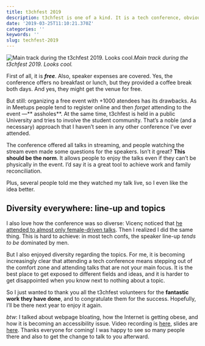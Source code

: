 ```yaml
---
title: t3chfest 2019
description: t3chfest is one of a kind. It is a tech conference, obviously, but some things make it different from the others.
date: '2019-03-25T11:10:21.370Z'
categories: ''
keywords: ''
slug: techfest-2019
---
```


![Main track during the t3chfest 2019. Looks cool.](https://cdn-images-1.medium.com/max/2400/1*e7CYqBalKha97YS7Es8ZZQ.jpeg)_Main track during the t3chfest 2019. Looks cool._

First of all, it is **_free_**. Also, speaker expenses are covered. Yes, the conference offers no breakfast or lunch, but they provided a coffee break both days. And yes, they might get the venue for free.

But still: organizing a free event with +1000 atendees has its drawbacks. As in Meetups people tend to register online and then _forget_ attending to the event —** assholes**. At the same time, t3chfest is held in a public University and tries to involve the student community. That’s a noble (and a necessary) approach that I haven’t seen in any other conference I’ve ever attended.

The conference offered all talks in streaming, and people watching the stream even made some questions for the speakers. Isn’t it great? **This should be the norm**. It allows people to enjoy the talks even if they can’t be physically in the event. I’d say it is a great tool to achieve work and family reconciliation.

Plus, several people told me they watched my talk live, so I even like the idea better.

## Diversity everywhere: line-up and topics

I also love how the conference was so diverse: Vicenç noticed that [he attended to almost only female-driven talks](https://twitter.com/vgaltes/status/1106650335093944320). Then I realized I did the same thing. This is hard to achieve: in most tech confs, the speaker line-up _tends to be_ dominated by men.

But I also enjoyed diversity regarding the topics. For me, it is becoming increasingly clear that attending a tech conference means stepping out of the comfort zone and attending talks that are not your main focus. It is the best place to get exposed to different fields and ideas, and it is harder to get disappointed when you know next to nothing about a topic.

So I just wanted to thank you all the t3chfest volunteers for the **fantastic work they have done**, and to congratulate them for the success. Hopefully, I’ll be there next year to enjoy it again.

_btw_: I talked about webpage bloating, how the Internet is getting obese, and how it is becoming an accessibility issue. Video recording is [here](https://www.youtube.com/watch?v=jNI8rZ4l-5Q), slides are [here](http://internet-diet.now.sh/). Thanks everyone for coming! I was happy to see so many people there and also to get the change to talk to you afterward.

